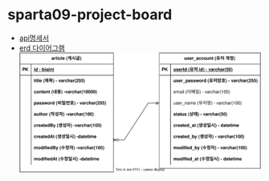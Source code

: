 # sparta09-project-board
* [api명세서](https://docs.google.com/spreadsheets/d/1ZDD5eHbfIcoQri37fmk7OmVPeSwSEOyQMG-CVfNH20Q/edit?gid=564540372#gid=564540372)
* [erd 다이어그램](https://github.com/yuni02/sparta09-project-board/blob/feature/%239-db/document/sparta-board-erd.svg)
![erd 다이어그램](./document/sparta-board-erd.svg)
